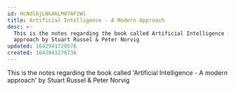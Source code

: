 ```yaml
---
id: HcNdl6jLNkAkLM07AF2Wl
title: Artificial Intelligence - A Modern Approach
desc: >-
  This is the notes regarding the book called Artificial Intelligence - A modern
  approach by Stuart Russel & Peter Norvig
updated: 1642941720576
created: 1642941276736
---
```

This is the notes regarding the book called 'Artificial Intelligence - A modern approach' by Stuart Russel & Peter Norvig 
